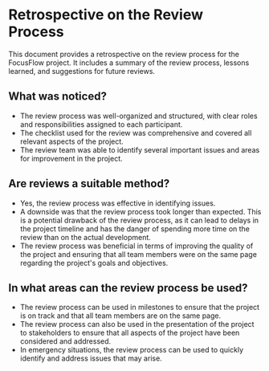 # Retrospective on the Review Process

This document provides a retrospective on the review process for the FocusFlow project.
It includes a summary of the review process, lessons learned, and suggestions for future reviews.

## What was noticed?

- The review process was well-organized and structured, with clear roles and responsibilities assigned to each
  participant.
- The checklist used for the review was comprehensive and covered all relevant aspects of the project.
- The review team was able to identify several important issues and areas for improvement in the project.

## Are reviews a suitable method?

- Yes, the review process was effective in identifying issues.
- A downside was that the review process took longer than expected. This is a potential drawback of the review process,
  as it can lead to delays in the project timeline and has the danger of spending more time on the review than on the
  actual development.
- The review process was beneficial in terms of improving the quality of the project and ensuring that all team members
  were on the same page regarding the project's goals and objectives.

## In what areas can the review process be used?

- The review process can be used in milestones to ensure that the project is on track and that all team members are on
  the same page.
- The review process can also be used in the presentation of the project to stakeholders to ensure that all aspects of
  the project have been considered and addressed.
- In emergency situations, the review process can be used to quickly identify and address issues that may arise.
